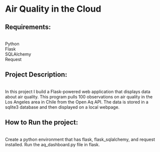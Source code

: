 


<h1>Air Quality in the Cloud</h1>

<h2>Requirements:</h2></br>
Python</br> 
Flask</br>
SQLAlchemy</br>
Request</br>

<h2>Project Description:</h2></br>
In this project I build a Flask-powered web application that displays data about air quality. This program pulls 100 observations on air quality in the Los Angeles area in Chile from the Open Aq API. The data is stored in a sqlite3 database and then displayed on a local webpage.


<h2>How to Run the project:</h2></br>
Create a python environment that has flask, flask_sqlalchemy, and request installed. Run the aq_dashboard.py file in flask.
